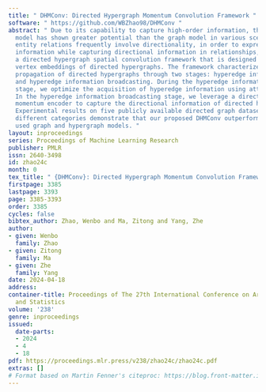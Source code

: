 ```yaml
---
title: " DHMConv: Directed Hypergraph Momentum Convolution Framework "
software: " https://github.com/WBZhao98/DHMConv "
abstract: " Due to its capability to capture high-order information, the hypergraph
  model has shown greater potential than the graph model in various scenarios. Real-world
  entity relations frequently involve directionality, in order to express high-order
  information while capturing directional information in relationships, we present
  a directed hypergraph spatial convolution framework that is designed to acquire
  vertex embeddings of directed hypergraphs. The framework characterizes the information
  propagation of directed hypergraphs through two stages: hyperedge information aggregation
  and hyperedge information broadcasting. During the hyperedge information aggregation
  stage, we optimize the acquisition of hyperedge information using attention mechanisms.
  In the hyperedge information broadcasting stage, we leverage a directed hypergraph
  momentum encoder to capture the directional information of directed hyperedges.
  Experimental results on five publicly available directed graph datasets of three
  different categories demonstrate that our proposed DHMConv outperforms various commonly
  used graph and hypergraph models. "
layout: inproceedings
series: Proceedings of Machine Learning Research
publisher: PMLR
issn: 2640-3498
id: zhao24c
month: 0
tex_title: " {DHMConv}: Directed Hypergraph Momentum Convolution Framework "
firstpage: 3385
lastpage: 3393
page: 3385-3393
order: 3385
cycles: false
bibtex_author: Zhao, Wenbo and Ma, Zitong and Yang, Zhe
author:
- given: Wenbo
  family: Zhao
- given: Zitong
  family: Ma
- given: Zhe
  family: Yang
date: 2024-04-18
address:
container-title: Proceedings of The 27th International Conference on Artificial Intelligence
  and Statistics
volume: '238'
genre: inproceedings
issued:
  date-parts:
  - 2024
  - 4
  - 18
pdf: https://proceedings.mlr.press/v238/zhao24c/zhao24c.pdf
extras: []
# Format based on Martin Fenner's citeproc: https://blog.front-matter.io/posts/citeproc-yaml-for-bibliographies/
---
```

